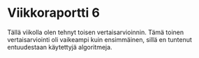 # Viikkoraportti 6

Tällä viikolla olen tehnyt toisen vertaisarvioinnin. 
Tämä toinen vertaisarviointi oli vaikeampi kuin ensimmäinen, sillä en tuntenut entuudestaan käytettyjä algoritmeja.
